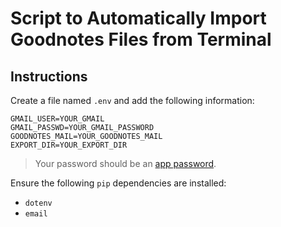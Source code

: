 # Script to Automatically Import Goodnotes Files from Terminal

## Instructions

Create a file named `.env` and add the following information:

```
GMAIL_USER=YOUR_GMAIL
GMAIL_PASSWD=YOUR_GMAIL_PASSWORD
GOODNOTES_MAIL=YOUR_GOODNOTES_MAIL
EXPORT_DIR=YOUR_EXPORT_DIR
```
> Your password should be an [app password](https://support.google.com/accounts/answer/185833?hl=en).

Ensure the following `pip` dependencies are installed:

- `dotenv`
- `email`

